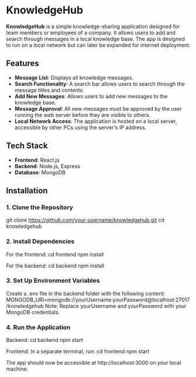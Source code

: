 # KnowledgeHub

**KnowledgeHub** is a simple knowledge-sharing application designed for team members or employees of a company. It allows users to add and search through messages in a local knowledge base. The app is designed to run on a local network but can later be expanded for internet deployment.

## Features

- **Message List**: Displays all knowledge messages.
- **Search Functionality**: A search bar allows users to search through the message titles and contents.
- **Add New Messages**: Allows users to add new messages to the knowledge base.
- **Message Approval**: All new messages must be approved by the user running the web server before they are visible to others.
- **Local Network Access**: The application is hosted on a local server, accessible by other PCs using the server's IP address.

## Tech Stack

- **Frontend**: React.js
- **Backend**: Node.js, Express
- **Database**: MongoDB

## Installation

### 1. Clone the Repository

git clone https://github.com/your-username/knowledgehub.git
cd knowledgehub

### 2. Install Dependencies

For the frontend:
cd frontend
npm install

For the backend:
cd backend
npm install

### 3. Set Up Environment Variables

Create a .env file in the backend folder with the following content:
MONGODB_URI=mongodb://yourUsername:yourPassword@localhost:27017/knowledgehub
Note: Replace yourUsername and yourPassword with your MongoDB credentials.

### 4. Run the Application
Backend:
cd backend
npm start

Frontend:
In a separate terminal, run:
cd frontend
npm start

The app should now be accessible at http://localhost:3000 on your local machine.
